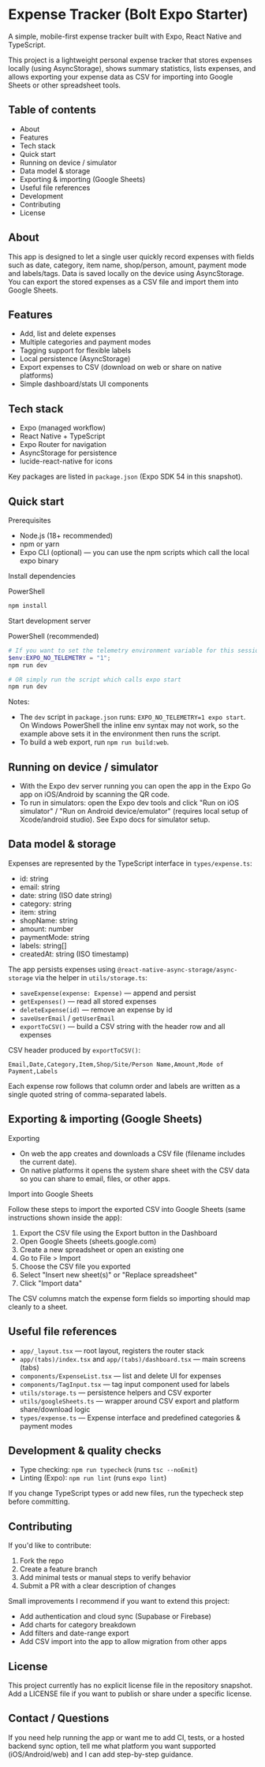# Expense Tracker (Bolt Expo Starter)

A simple, mobile-first expense tracker built with Expo, React Native and TypeScript.

This project is a lightweight personal expense tracker that stores expenses locally (using AsyncStorage), shows summary statistics, lists expenses, and allows exporting your expense data as CSV for importing into Google Sheets or other spreadsheet tools.

## Table of contents

- About
- Features
- Tech stack
- Quick start
- Running on device / simulator
- Data model & storage
- Exporting & importing (Google Sheets)
- Useful file references
- Development
- Contributing
- License

## About

This app is designed to let a single user quickly record expenses with fields such as date, category, item name, shop/person, amount, payment mode and labels/tags. Data is saved locally on the device using AsyncStorage. You can export the stored expenses as a CSV file and import them into Google Sheets.

## Features

- Add, list and delete expenses
- Multiple categories and payment modes
- Tagging support for flexible labels
- Local persistence (AsyncStorage)
- Export expenses to CSV (download on web or share on native platforms)
- Simple dashboard/stats UI components

## Tech stack

- Expo (managed workflow)
- React Native + TypeScript
- Expo Router for navigation
- AsyncStorage for persistence
- lucide-react-native for icons

Key packages are listed in `package.json` (Expo SDK 54 in this snapshot).

## Quick start

Prerequisites

- Node.js (18+ recommended)
- npm or yarn
- Expo CLI (optional) — you can use the npm scripts which call the local expo binary

Install dependencies

PowerShell

```powershell
npm install
```

Start development server

PowerShell (recommended)

```powershell
# If you want to set the telemetry environment variable for this session:
$env:EXPO_NO_TELEMETRY = "1";
npm run dev

# OR simply run the script which calls expo start
npm run dev
```

Notes:
- The `dev` script in `package.json` runs: `EXPO_NO_TELEMETRY=1 expo start`. On Windows PowerShell the inline env syntax may not work, so the example above sets it in the environment then runs the script.
- To build a web export, run `npm run build:web`.

## Running on device / simulator

- With the Expo dev server running you can open the app in the Expo Go app on iOS/Android by scanning the QR code.
- To run in simulators: open the Expo dev tools and click "Run on iOS simulator" / "Run on Android device/emulator" (requires local setup of Xcode/android studio). See Expo docs for simulator setup.

## Data model & storage

Expenses are represented by the TypeScript interface in `types/expense.ts`:

- id: string
- email: string
- date: string (ISO date string)
- category: string
- item: string
- shopName: string
- amount: number
- paymentMode: string
- labels: string[]
- createdAt: string (ISO timestamp)

The app persists expenses using `@react-native-async-storage/async-storage` via the helper in `utils/storage.ts`:

- `saveExpense(expense: Expense)` — append and persist
- `getExpenses()` — read all stored expenses
- `deleteExpense(id)` — remove an expense by id
- `saveUserEmail` / `getUserEmail`
- `exportToCSV()` — build a CSV string with the header row and all expenses

CSV header produced by `exportToCSV()`:

```
Email,Date,Category,Item,Shop/Site/Person Name,Amount,Mode of Payment,Labels
```

Each expense row follows that column order and labels are written as a single quoted string of comma-separated labels.

## Exporting & importing (Google Sheets)

Exporting

- On web the app creates and downloads a CSV file (filename includes the current date).
- On native platforms it opens the system share sheet with the CSV data so you can share to email, files, or other apps.

Import into Google Sheets

Follow these steps to import the exported CSV into Google Sheets (same instructions shown inside the app):

1. Export the CSV file using the Export button in the Dashboard
2. Open Google Sheets (sheets.google.com)
3. Create a new spreadsheet or open an existing one
4. Go to File > Import
5. Choose the CSV file you exported
6. Select "Insert new sheet(s)" or "Replace spreadsheet"
7. Click "Import data"

The CSV columns match the expense form fields so importing should map cleanly to a sheet.

## Useful file references

- `app/_layout.tsx` — root layout, registers the router stack
- `app/(tabs)/index.tsx` and `app/(tabs)/dashboard.tsx` — main screens (tabs)
- `components/ExpenseList.tsx` — list and delete UI for expenses
- `components/TagInput.tsx` — tag input component used for labels
- `utils/storage.ts` — persistence helpers and CSV exporter
- `utils/googleSheets.ts` — wrapper around CSV export and platform share/download logic
- `types/expense.ts` — Expense interface and predefined categories & payment modes

## Development & quality checks

- Type checking: `npm run typecheck` (runs `tsc --noEmit`)
- Linting (Expo): `npm run lint` (runs `expo lint`)

If you change TypeScript types or add new files, run the typecheck step before committing.

## Contributing

If you'd like to contribute:

1. Fork the repo
2. Create a feature branch
3. Add minimal tests or manual steps to verify behavior
4. Submit a PR with a clear description of changes

Small improvements I recommend if you want to extend this project:

- Add authentication and cloud sync (Supabase or Firebase)
- Add charts for category breakdown
- Add filters and date-range export
- Add CSV import into the app to allow migration from other apps

## License

This project currently has no explicit license file in the repository snapshot. Add a LICENSE file if you want to publish or share under a specific license.

## Contact / Questions

If you need help running the app or want me to add CI, tests, or a hosted backend sync option, tell me what platform you want supported (iOS/Android/web) and I can add step-by-step guidance.
